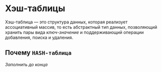 # Хэш-таблицы

Хэш-таблица — это структура данных, которая реализует ассоциативный массив, то есть абстрактный тип данных, позволяющий хранить пары вида _ключ-значение_ и поддерживающий операции добавления, поиска и удаления.

## Почему `HASH-таблица`

*Заполнить до конца*
